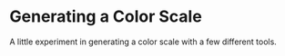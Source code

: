 # Generating a Color Scale

A little experiment in generating a color scale with a few different tools.
